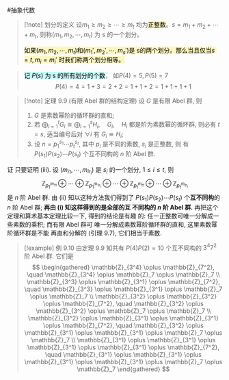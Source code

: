#抽象代数 

>[!note] 划分的定义
>设$m_1\ge m_2 \ge \cdots \ge m_t$ 均为<mark style="background: #FFF3A3A6;">正整数</mark>。$s=m_1+m_2+\cdots + m_t$, 则称$(m_1,m_2,\cdots,m_t)$ 为 s 的一个划分。
>
> <mark style="background: #FFF3A3A6;">如果$(m_1,m_2,\cdots,m_t)$和$(m_1',m_2',\cdots,m_s')$是 s的两个划分。那么当且仅当$s=t,m_i=m_i'$ 时我们称两个划分相等。</mark>

> <mark style="background: #ABF7F7A6;">记 $P(s)$ 为 s 的所有划分的个数</mark>， 如$P(4)=5,P(5)=7$
> $$P(4)=4=1+3=2+2=1+1+2=1+1+1+1$$



>[!note] 定理 9.9 (有限 Abel 群的结构定理) 设 $G$ 是有限 Abel 群, 则
>1. $G$ 是素数幂阶的循环群的直和;
>2. 若 $\bigoplus_{i=1}^t G_i \cong \bigoplus_{i=1}^s H_i, \quad G_i, \quad H_i$ 都是阶为素数幂的循环群, 则必有 $t=s$, 适当编号后对 $\forall i$ 有 $G_i \cong H_i$;
>3. 设 $n=p_1^{s_1} \cdots p_t^{s_t}$, 其中 $p_i$ 是不同的素数, $s_i$ 是正整数, 则 有 $P\left(s_1\right) P\left(s_2\right) \cdots P\left(s_t\right)$ 个互不同构的 $n$ 阶 Abel 群.


证 只要证明 (iii). 设 $\left(m_{i 1}, \cdots, m_{i r_i}\right)$ 是 $s_i$ 的一个划分, $1 \leqslant i \leqslant t$, 则
$$
\mathbb{Z}_{p_1^{m_{11}}} \oplus \cdots \oplus \mathbb{Z}_{p_1^{m_{1 r_1}}} \oplus \cdots \oplus \mathbb{Z}_{p_t^{m_{t 1}}} \oplus \cdots \oplus \mathbb{Z}_{p_t^{m_{t r_t}}}
$$
是 $n$ 阶 Abel 群. 由 (ii) 知以这种方法我们得到了 $P\left(s_1\right) P\left(s_2\right) \cdots P\left(s_t\right)$ 个**互不同构**的 $n$ 阶 Abel 群; **再由 (i) 知这样得到的是全部的互 不同构的 $n$ 阶 Abel 群.**
再把这个定理和算术基本定理比较一下, 得到的结论是有趣 的: 任一正整数可唯一分解成一些素数的乘积; 而有限 Abel 群可 唯一分解成素数幂阶循环群的直和, 这里素数幂阶循环群是不能 再直和分解的 (引理 9.7), 它们相当于素数.

>[!example] 例 9.10 
>由定理 9.9 知共有 $P(4) P(2)=10$ 个互不同构的 $3^4 7^2$ 阶 Abel 群. 它们是
>$$
\begin{gathered}
\mathbb{Z}_{3^4} \oplus \mathbb{Z}_{7^2}, \quad \mathbb{Z}_{3^4} \oplus \mathbb{Z}_7 \oplus \mathbb{Z}_7 \\
\mathbb{Z}_{3^3} \oplus \mathbb{Z}_{3^1} \oplus \mathbb{Z}_{7^2}, \quad \mathbb{Z}_{3^3} \oplus \mathbb{Z}_{3^1} \oplus \mathbb{Z}_7 \oplus \mathbb{Z}_7 \\
\mathbb{Z}_{3^2} \oplus \mathbb{Z}_{3^2} \oplus \mathbb{Z}_{7^2}, \quad \mathbb{Z}_{3^2} \oplus \mathbb{Z}_{3^2} \oplus \mathbb{Z}_7 \oplus \mathbb{Z}_7 \\
\mathbb{Z}_{3^2} \oplus \mathbb{Z}_{3^1} \oplus \mathbb{Z}_{3^1} \oplus \mathbb{Z}_{7^2}, \quad \mathbb{Z}_{3^2} \oplus \mathbb{Z}_{3^1} \oplus \mathbb{Z}_{3^1} \oplus \mathbb{Z}_7 \oplus \mathbb{Z}_7 \\
\mathbb{Z}_{3^1} \oplus \mathbb{Z}_{3^1} \oplus \mathbb{Z}_{3^1} \oplus \mathbb{Z}_{3^1} \oplus \mathbb{Z}_{7^2}, \quad \mathbb{Z}_{3^1} \oplus \mathbb{Z}_{3^1} \oplus \mathbb{Z}_{3^1} \oplus \mathbb{Z}_{3^1} \oplus \mathbb{Z}_7 \oplus \mathbb{Z}_7
\end{gathered}
>$$